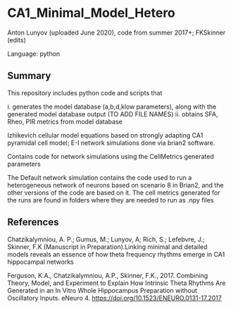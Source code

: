 # CA1_Minimal_Model_Hetero

Anton Lunyov (uploaded June 2020), code from summer 2017+;
FKSkinner (edits)

Language: python

## Summary ##

This repository includes python code and scripts that 

  i. generates the model database (a,b,d,klow parameters), along with the generated model database output (TO ADD FILE NAMES)
  ii. obtains SFA, Rheo, PIR metrics from model database

Izhikevich cellular model equations based on strongly adapting CA1 pyramidal cell model; E-I network simulations done via brian2 software.



Contains code for network simulations using the CellMetrics generated parameters

The Default network simulation contains the code used to run a heterogeneous network of neurons based on scenario 8 in Brian2, and the other versions of the code are based on it. The cell metrics generated for the runs are found in folders where they are needed to run as .npy files



## References ##

Chatzikalymniou, A. P.; Gumus, M.; Lunyov, A; Rich, S.; Lefebvre, J.; Skinner, F.K (Manuscript in Preparation).Linking minimal and detailed models reveals an essence of how theta frequency rhythms emerge in CA1 hippocampal networks

Ferguson, K.A., Chatzikalymniou, A.P., Skinner, F.K., 2017. Combining Theory, Model, and Experiment to Explain How Intrinsic Theta Rhythms Are Generated in an In Vitro Whole Hippocampus Preparation without Oscillatory Inputs. eNeuro 4. https://doi.org/10.1523/ENEURO.0131-17.2017

